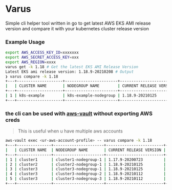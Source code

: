 # Varus
Simple cli helper tool written in go to get latest AWS EKS AMI release version and compare it with your kubernetes cluster release version

### Example Usage

```bash
export AWS_ACCESS_KEY_ID=xxxxxxx
export AWS_SECRET_ACCESS_KEY=xxx
export AWS_REGION=xxxx
varus get -k 1.18 # Get the latest EKS AMI Release Version
Latest EKS ami release version: 1.18.9-20210208 # Output
❯ varus compare -k 1.18
+---+--------------------+-----------------------+-------------------------+------------------------+---------------+
|   | CLUSTER NAME       | NODEGROUP NAME        | CURRENT RELEASE VERSION | LATEST RELEASE VERSION | USING LATEST? |
+---+--------------------+-----------------------+-------------------------+------------------------+---------------+
| 1 | k8s-example        | k8s-example-nodegroup | 1.18.9-20210125         | 1.18.9-20210208        | No ⚔️         |
+---+--------------------+-----------------------+-------------------------+------------------------+---------------+
```
### the cli can be used with [aws-vault](https://github.com/99designs/aws-vault) without exporting AWS creds

> This is useful when u have multiple aws accounts

```bash
aws-vault exec <ur-aws-account-profile> -- varus compare -k 1.18
+---+---------------+----------------------+-------------------------+------------------------+---------------+
|   | CLUSTER NAME  | NODEGROUP NAME       | CURRENT RELEASE VERSION | LATEST RELEASE VERSION | USING LATEST? |
+---+---------------+----------------------+-------------------------+------------------------+---------------+
| 1 | cluster1      | cluster1-nodegroup-1 | 1.17.9-20200723         | 1.18.9-20210208        | No ⚔️         |
| 2 | cluster2      | cluster2-nodegroup-1 | 1.18.9-20210125         | 1.18.9-20210208        | No ⚔️         |
| 3 | cluster3      | cluster3-nodegroup-1 | 1.18.9-20210125         | 1.18.9-20210208        | No ⚔️         |
| 4 | cluster3      | cluster3-nodegroup-2 | 1.18.9-20210112         | 1.18.9-20210208        | No ⚔️         |
| 5 | cluster3      | cluster3-nodegroup-3 | 1.18.9-20210112         | 1.18.9-20210208        | No ⚔️         |
+---+---------------+----------------------+-------------------------+------------------------+---------------+
```
